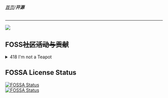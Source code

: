 ###### [首页](../../README.md)/**开源**

<hr/>

![](https://osmchina.oss-accelerate.aliyuncs.com/static/probe.homepage.pages.foss.foss_overview.jpg)

## FOSS~~社区活动与贡献~~

<details>

<summary>418 I'm not a Teapot</summary>

<a href="project/geo-yuheng.html"><h3>geo-yuheng</h3></a>

<code>geo-yuheng</code> 是OSMChina孵化并试图独立运作的一个Python Package。<br/>这个库旨在实现一个更简洁和易于理解的对OSM数据的访问格式。

目前暂未为其准备独立的官网（很可能会是子域名和独立的域名并存，如 `geo-yuheng.osmchina.org` -> `geo-yuheng.org` 的跳转）

具体的子部件可见GitHub组织： [github.com/geo-yuheng](https://github.com/geo-yuheng/)

<a href="project/geo-yuheng.html"><h3>busfensi</h3></a>

<code>busfensi</code> 目前已经上线，可访问 <a href="https://editor.osmchina.org"><code>editor.osmchina.org</code></a> 体验

</details>

## FOSSA License Status
[![FOSSA Status](https://app.fossa.com/api/projects/git%2Bgithub.com%2FOSMChina%2FOSMChina-Website.svg?type=shield)](https://app.fossa.com/projects/git%2Bgithub.com%2FOSMChina%2FOSMChina-Website?ref=badge_shield)<br/>
[![FOSSA Status](https://app.fossa.com/api/projects/git%2Bgithub.com%2FOSMChina%2FOSMChina-Website.svg?type=large)](https://app.fossa.com/projects/git%2Bgithub.com%2FOSMChina%2FOSMChina-Website?ref=badge_large)
